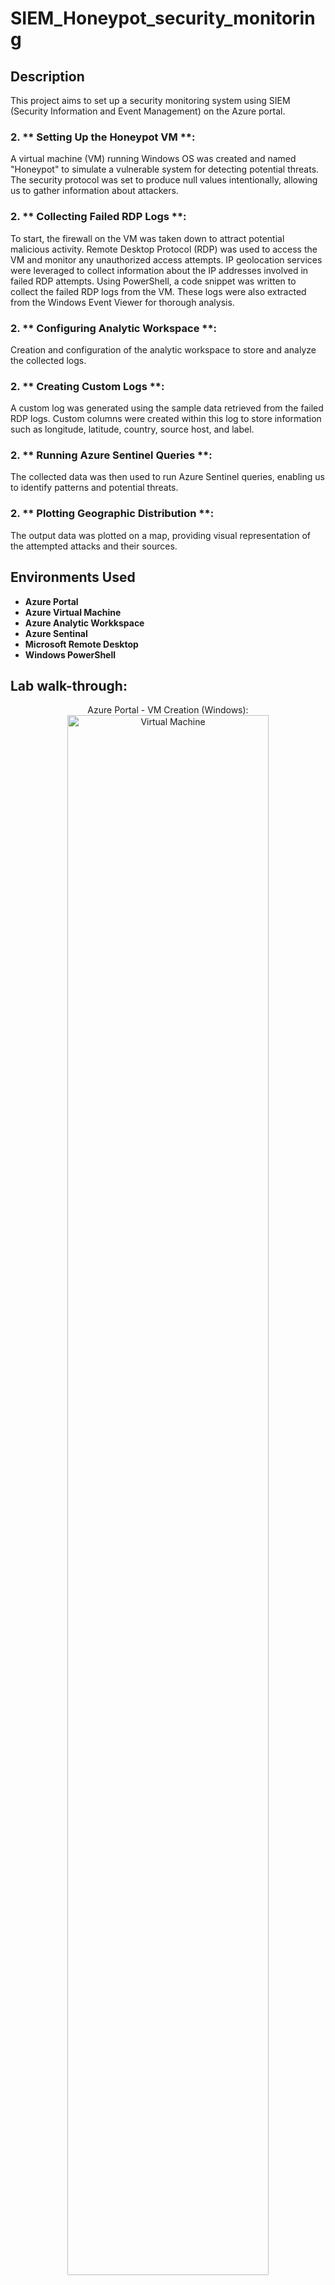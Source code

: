 # SIEM_Honeypot_security_monitoring


<h2>Description</h2>

This project aims to set up a security monitoring system using SIEM (Security Information and Event Management) on the Azure portal.

<h3> 2. ** Setting Up the Honeypot VM **: </h3>
A virtual machine (VM) running Windows OS was created and named "Honeypot" to simulate a vulnerable system for detecting potential threats. The security protocol was set to produce null values intentionally, allowing us to gather information about attackers.
<br />

<h3> 2. ** Collecting Failed RDP Logs **: </h3>
To start, the firewall on the VM was taken down to attract potential malicious activity. Remote Desktop Protocol (RDP) was used to access the VM and monitor any unauthorized 
access attempts. IP geolocation services were leveraged to collect information about the IP addresses involved in failed RDP attempts.
Using PowerShell, a code snippet was written to collect the failed RDP logs from the VM. These logs were also extracted from the Windows Event Viewer for thorough analysis.

<h3> 2. ** Configuring Analytic Workspace **: </h3>  
Creation and configuration of the analytic workspace to store and analyze the collected logs.


<h3> 2. ** Creating Custom Logs **: </h3>
A custom log was generated using the sample data retrieved from the failed RDP logs. Custom columns were created within this log to store information such as longitude, latitude, country, source host, and label.

<h3> 2. ** Running Azure Sentinel Queries **: </h3>
The collected data was then used to run Azure Sentinel queries, enabling us to identify patterns and potential threats. 

<h3> 2. ** Plotting Geographic Distribution **: </h3>
The output data was plotted on a map, providing visual representation of the attempted attacks and their sources.


<h2>Environments Used </h2>

- <b> Azure Portal </b> 
- <b> Azure Virtual Machine </b> 
-  <b> Azure Analytic Workkspace </b> 
-  <b> Azure Sentinal  </b> 
-  <b> Microsoft Remote Desktop </b> 
-  <b> Windows PowerShell </b> 

<h2> Lab walk-through:</h2>

<p align="center">
 </b>  Azure Portal - VM Creation (Windows): <br/>
<img src="https://i.imgur.com/JhJ5sp1.png" width="80%" alt=" Virtual Machine"/>
<br />
<br />
<p align="center">
 </b>  Remote Desktop Access to Honeypot <br/>
<img src="https://i.imgur.com/K5hbsqw.png" height="80%" width="80%" alt=" Remote Desktop"/>
<br />
<br />
<p align="center">
</b> IP Geolocation Service - Threat Detection <br/>
<img src="https://i.imgur.com/AosERbK.png " height="80%" width="80%" alt=" Geolocation-IP"/>
<br />
<br />
<p align="center">
</b> PowerShell Code for Collecting RDP Logs <br/>
<img src="https://i.imgur.com/G5Jp5Ah.png" height="80%" width="80%" alt=" PowerShell"/>
<br />
<br />

<p align="center">
</b> Windows Event Viewer - Failed RDP Log Extraction <br/>
<img src="https://i.imgur.com/6iRLdAR.png" height="80%" width="80%" alt=" Failed Log"/>
<br />
<br />

<p align="center">
</b>  Custom Log - Sample Data from Failed RDP Logs <br/>
<img src="https://i.imgur.com/1MvrPLg.png" height="80%" width="80%" alt="hospitality Network"/>
<br />
<br />
<p align="center">
</b> Custom Columns - Longitude, Latitude, Country, Labels <br/>
<img src="https://i.imgur.com/ARY47RF.png" height="80%" width="80%" alt="hospitality Network"/>
<br />
<br />
<p align="center">
</b> Azure Sentinel Query - Threat Identification <br/>
<img src=" " height="80%" width="80%" alt="hospitality Network"/>
<br />
<br />

<p align="center">
</b> Plotting RDP Attack Data on Map <br/>
<img src=" " height="80%" width="80%" alt="hospitality Network"/>
<br />
<br />


<!--
 ```diff
- text in red
+ text in green
! text in orange
# text in gray
@@ text in purple (and bold)@@
```
--!>
